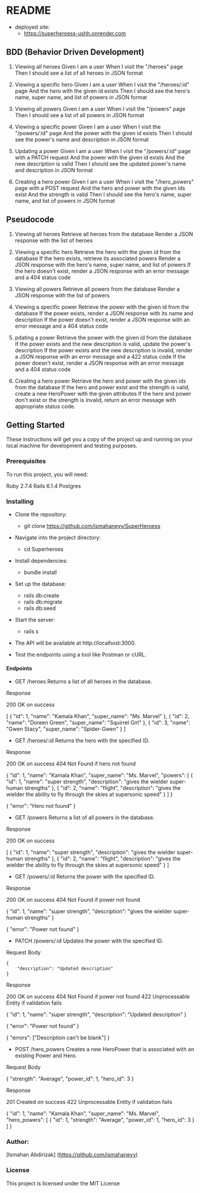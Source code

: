 # README

- deployed site:
    - https://superheroess-ushh.onrender.com

 ## BDD (Behavior Driven Development) 

1. Viewing all heroes
Given I am a user
When I visit the "/heroes" page
Then I should see a list of all heroes in JSON format

2. Viewing a specific hero
Given I am a user
When I visit the "/heroes/:id" page
And the hero with the given id exists
Then I should see the hero's name, super name, and list of powers in JSON format

3. Viewing all powers
Given I am a user
When I visit the "/powers" page
Then I should see a list of all powers in JSON format

4. Viewing a specific power
Given I am a user
When I visit the "/powers/:id" page
And the power with the given id exists
Then I should see the power's name and description in JSON format

5. Updating a power
Given I am a user
When I visit the "/powers/:id" page with a PATCH request
And the power with the given id exists
And the new description is valid
Then I should see the updated power's name and description in JSON format

6. Creating a hero power
Given I am a user
When I visit the "/hero_powers" page with a POST request
And the hero and power with the given ids exist
And the strength is valid
Then I should see the hero's name, super name, and list of powers in JSON format

## Pseudocode 

1. Viewing all heroes
Retrieve all heroes from the database
Render a JSON response with the list of heroes

2. Viewing a specific hero
Retrieve the hero with the given id from the database
If the hero exists, retrieve its associated powers
Render a JSON response with the hero's name, super name, and list of powers
If the hero doesn't exist, render a JSON response with an error message and a 404 status code

3. Viewing all powers
Retrieve all powers from the database
Render a JSON response with the list of powers

4. Viewing a specific power
Retrieve the power with the given id from the database
If the power exists, render a JSON response with its name and description
If the power doesn't exist, render a JSON response with an error message and a 404 status code

5. pdating a power
Retrieve the power with the given id from the database
If the power exists and the new description is valid, update the power's description
If the power exists and the new description is invalid, render a JSON response with an error message and a 422 status code
If the power doesn't exist, render a JSON response with an error message and a 404 status code

6. Creating a hero power
Retrieve the hero and power with the given ids from the database
If the hero and power exist and the strength is valid, create a new HeroPower with the given attributes
If the hero and power don't exist or the strength is invalid, return an error message with appropriate status code.


## Getting Started
These instructions will get you a copy of the project up and running on your local machine for development and testing purposes.

### Prerequisites
To run this project, you will need:

Ruby 2.7.4
Rails 6.1.4
Postgres


### Installing
- Clone the repository:

    - git clone https://github.com/ismahaneyy/SuperHeroess

- Navigate into the project directory:

    - cd Superheroes

- Install dependencies:

    - bundle install

- Set up the database:

    - rails db:create
    - rails db:migrate
    - rails db:seed
- Start the server:

    - rails s

- The API will be available at http://localhost:3000.

- Test the endpoints using a tool like Postman or cURL.

#### Endpoints

- GET /heroes
Returns a list of all heroes in the database.

Response

200 OK on success

[
  {
    "id": 1,
    "name": "Kamala Khan",
    "super_name": "Ms. Marvel"
  },
  {
    "id": 2,
    "name": "Doreen Green",
    "super_name": "Squirrel Girl"
  },
  {
    "id": 3,
    "name": "Gwen Stacy",
    "super_name": "Spider-Gwen"
  }
]


- GET /heroes/:id
Returns the hero with the specified ID.

Response

200 OK on success
404 Not Found if hero not found

{
  "id": 1,
  "name": "Kamala Khan",
  "super_name": "Ms. Marvel",
  "powers": [
    {
      "id": 1,
      "name": "super strength",
      "description": "gives the wielder super-human strengths"
    },
    {
      "id": 2,
      "name": "flight",
      "description": "gives the wielder the ability to fly through the skies at supersonic speed"
    }
  ]
}

{
  "error": "Hero not found"
}


- GET /powers
Returns a list of all powers in the database.

Response

200 OK on success

[
  {
    "id": 1,
    "name": "super strength",
    "description": "gives the wielder super-human strengths"
  },
  {
    "id": 2,
    "name": "flight",
    "description": "gives the wielder the ability to fly through the skies at supersonic speed"
  }
]


- GET /powers/:id
Returns the power with the specified ID.

Response

200 OK on success
404 Not Found if power not found

{
  "id": 1,
  "name": "super strength",
  "description": "gives the wielder super-human strengths"
}

{
  "error": "Power not found"
}


- PATCH /powers/:id
Updates the power with the specified ID.

Request Body

    {
        "description": "Updated description"
    }

Response

200 OK on success
404 Not Found if power not found
422 Unprocessable Entity if validation fails

{
  "id": 1,
  "name": "super strength",
  "description": "Updated description"
}

{
  "error": "Power not found"
}

{
  "errors": ["Description can't be blank"]
}


- POST /hero_powers
Creates a new HeroPower that is associated with an existing Power and Hero.

Request Body

{
  "strength": "Average",
  "power_id": 1,
  "hero_id": 3
}


Response

201 Created on success
422 Unprocessable Entity if validation fails

{
  "id": 1,
  "name": "Kamala Khan",
  "super_name": "Ms. Marvel",
  "hero_powers": [
    {
      "id": 1,
      "strength": "Average",
      "power_id": 1,
      "hero_id": 3
    }
  ]
}


### Author:

[Ismahan Abdirizak] (https://github.com/ismahaneyy)

### License

This project is licensed under the MIT License
